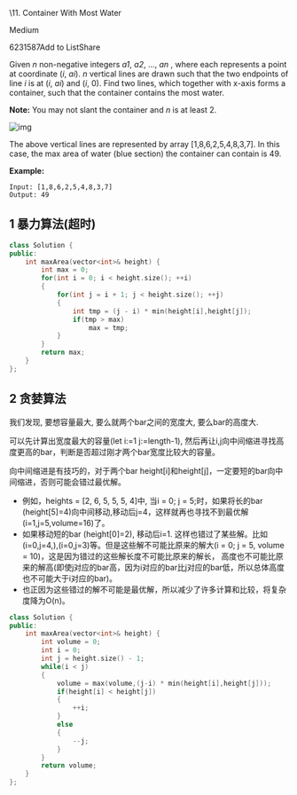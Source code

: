 \11. Container With Most Water

Medium

6231587Add to ListShare

Given *n* non-negative integers *a1*, *a2*, ..., *an* , where each represents a point at coordinate (*i*, *ai*). *n* vertical lines are drawn such that the two endpoints of line *i* is at (*i*, *ai*) and (*i*, 0). Find two lines, which together with x-axis forms a container, such that the container contains the most water.

**Note:** You may not slant the container and *n* is at least 2.

 

![img](https://s3-lc-upload.s3.amazonaws.com/uploads/2018/07/17/question_11.jpg)

The above vertical lines are represented by array [1,8,6,2,5,4,8,3,7]. In this case, the max area of water (blue section) the container can contain is 49.

 

**Example:**

```
Input: [1,8,6,2,5,4,8,3,7]
Output: 49
```



## 1 暴力算法(超时)

```c++
class Solution {
public:
    int maxArea(vector<int>& height) {
        int max = 0;
        for(int i = 0; i < height.size(); ++i)
        {
            for(int j = i + 1; j < height.size(); ++j)
            {
                int tmp = (j - i) * min(height[i],height[j]);
                if(tmp > max)
                    max = tmp;
            }
        }
        return max;
    }
};
```

## 2 贪婪算法

我们发现, 要想容量最大, 要么就两个bar之间的宽度大,  要么bar的高度大. 

可以先计算出宽度最大的容量(let i:=1 j:=length-1), 然后再让i,j向中间缩进寻找高度更高的bar，判断是否超过刚才两个bar宽度比较大的容量。

向中间缩进是有技巧的，对于两个bar height[i]和height[j]，一定要短的bar向中间缩进，否则可能会错过最优解。

+ 例如，heights = [2, 6, 5, 5, 5, 4]中, 当i = 0; j = 5;时，如果将长的bar (height[5]=4)向中间移动,移动后j=4，这样就再也寻找不到最优解(i=1,j=5,volume=16)了。
+ 如果移动短的bar (height[0]=2), 移动后i=1. 这样也错过了某些解。比如(i=0,j=4,),(i=0,j=3)等。但是这些解不可能比原来的解大(i = 0; j = 5, volume = 10)，这是因为错过的这些解长度不可能比原来的解长， 高度也不可能比原来的解高(即使j对应的bar高，因为i对应的bar比j对应的bar低，所以总体高度也不可能大于i对应的bar)。
+ 也正因为这些错过的解不可能是最优解，所以减少了许多计算和比较，将复杂度降为O(n)。

```c++
class Solution {
public:
    int maxArea(vector<int>& height) {
        int volume = 0;
        int i = 0;
        int j = height.size() - 1;
        while(i < j)
        {
            volume = max(volume,(j-i) * min(height[i],height[j]));
            if(height[i] < height[j])
            {
                ++i;
            }
            else
            {
                --j;
            }
        }
        return volume;
    }
};
```

